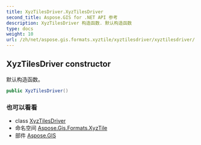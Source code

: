 ```yaml
---
title: XyzTilesDriver.XyzTilesDriver
second_title: Aspose.GIS for .NET API 参考
description: XyzTilesDriver 构造函数. 默认构造函数
type: docs
weight: 10
url: /zh/net/aspose.gis.formats.xyztile/xyztilesdriver/xyztilesdriver/
---
```

## XyzTilesDriver constructor

默认构造函数。

```csharp
public XyzTilesDriver()
```

### 也可以看看

* class [XyzTilesDriver](../)
* 命名空间 [Aspose.Gis.Formats.XyzTile](../../xyztilesdriver/)
* 部件 [Aspose.GIS](../../../)


